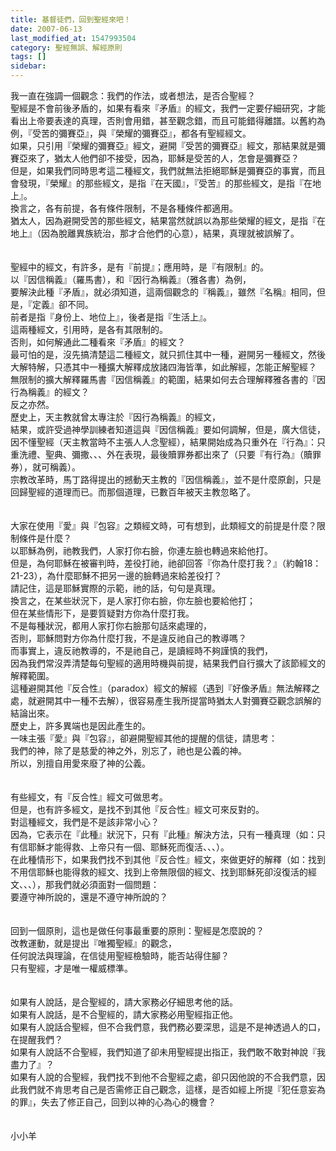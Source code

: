 ```yaml
---
title: 基督徒們，回到聖經來吧！
date: 2007-06-13
last_modified_at: 1547993504
category: 聖經無誤、解經原則
tags: []
sidebar: 
---
```


<p>我一直在強調一個觀念：我們的作法，或者想法，是否合聖經？<br/>聖經是不會前後矛盾的，如果有看來『矛盾』的經文，我們一定要仔細研究，才能看出上帝要表達的真理，否則會用錯，甚至觀念錯，而且可能錯得離譜。<!--more-->以舊約為例，『受苦的彌賽亞』，與『榮耀的彌賽亞』，都各有聖經經文。<br/>如果，只引用『榮耀的彌賽亞』經文，避開『受苦的彌賽亞』經文，那結果就是彌賽亞來了，猶太人他們卻不接受，因為，耶穌是受苦的人，怎會是彌賽亞？<br/>但是，如果我們同時思考這二種經文，我們就無法拒絕耶穌是彌賽亞的事實，而且會發現，『榮耀』的那些經文，是指『在天國』，『受苦』的那些經文，是指『在地上』。<br/>換言之，各有前提，各有條件限制，不是各種條件都適用。<br/>猶太人，因為避開受苦的那些經文，結果當然就誤以為那些榮耀的經文，是指『在地上』（因為脫離異族統治，那才合他們的心意），結果，真理就被誤解了。<br/><br/><br/>聖經中的經文，有許多，是有『前提』；應用時，是『有限制』的。<br/>以『因信稱義』（羅馬書），和『因行為稱義』（雅各書）為例，<br/>要解決此種『矛盾』，就必須知道，這兩個觀念的『稱義』，雖然『名稱』相同，但是，『定義』卻不同。<br/>前者是指『身份上、地位上』，後者是指『生活上』。<br/>這兩種經文，引用時，是各有其限制的。<br/>否則，如何解通此二種看來『矛盾』的經文？<br/>最可怕的是，沒先搞清楚這二種經文，就只抓住其中一種，避開另一種經文，然後大解特解，只憑其中一種擴大解釋成放諸四海皆準，如此解經，怎能正解聖經？<br/>無限制的擴大解釋羅馬書『因信稱義』的範圍，結果如何去合理解釋雅各書的『因行為稱義』的經文？<br/>反之亦然。<br/>歷史上，天主教就曾太專注於『因行為稱義』的經文，<br/>結果，或許受過神學訓練者知道這與『因信稱義』要如何調解，但是，廣大信徒，因不懂聖經（天主教當時不主張人人念聖經），結果開始成為只重外在『行為』：只重洗禮、聖典、彌撒、、、外在表現，最後贖罪券都出來了（只要『有行為』（贖罪券），就可稱義）。<br/>宗教改革時，馬丁路得提出的撼動天主教的『因信稱義』，並不是什麼原創，只是回歸聖經的道理而已。而那個道理，已數百年被天主教忽略了。<br/><br/><br/>大家在使用『愛』與『包容』之類經文時，可有想到，此類經文的前提是什麼？限制條件是什麼？<br/>以耶穌為例，祂教我們，人家打你右臉，你連左臉也轉過來給他打。<br/>但是，為何耶穌在被審判時，差役打祂，祂卻回答『你為什麼打我？』（約翰18：21-23），為什麼耶穌不把另一邊的臉轉過來給差役打？<br/>請記住，這是耶穌實際的示範，祂的話，句句是真理。<br/>換言之，在某些狀況下，是人家打你右臉，你左臉也要給他打；<br/>但在某些情形下，是要質疑對方你為什麼打我。<br/>不是每種狀況，都用人家打你右臉那句話來處理的，<br/>否則，耶穌問對方你為什麼打我，不是違反祂自己的教導嗎？<br/>而事實上，違反祂教導的，不是祂自己，是讀經時不夠謹慎的我們，<br/>因為我們常沒弄清楚每句聖經的適用時機與前提，結果我們自行擴大了該節經文的解釋範圍。<br/>這種避開其他『反合性』（paradox）經文的解經（遇到『好像矛盾』無法解釋之處，就避開其中一種不去解），很容易產生我所提當時猶太人對彌賽亞觀念誤解的結論出來。<br/>歷史上，許多異端也是因此產生的。<br/>一味主張『愛』與『包容』，卻避開聖經其他的提醒的信徒，請思考：<br/>我們的神，除了是慈愛的神之外，別忘了，祂也是公義的神。<br/>所以，別擅自用愛來廢了神的公義。<br/><br/><br/>有些經文，有『反合性』經文可做思考。<br/>但是，也有許多經文，是找不到其他『反合性』經文可來反對的。<br/>對這種經文，我們是不是該非常小心？<br/>因為，它表示在『此種』狀況下，只有『此種』解決方法，只有一種真理（如：只有信耶穌才能得救、上帝只有一個、耶穌死而復活、、、）。<br/>在此種情形下，如果我們找不到其他『反合性』經文，來做更好的解釋（如：找到不用信耶穌也能得救的經文、找到上帝無限個的經文、找到耶穌死卻沒復活的經文、、、），那我們就必須面對一個問題：<br/>要遵守神所說的，還是不遵守神所說的？<br/><br/><br/>回到一個原則，這也是做任何事最重要的原則：聖經是怎麼說的？<br/>改教運動，就是提出『唯獨聖經』的觀念，<br/>任何說法與理論，在信徒用聖經檢驗時，能否站得住腳？<br/>只有聖經，才是唯一權威標準。<br/><br/><br/>如果有人說話，是合聖經的，請大家務必仔細思考他的話。<br/>如果有人說話，是不合聖經的，請大家務必用聖經指正他。<br/>如果有人說話合聖經，但不合我們意，我們務必要深思，這是不是神透過人的口，在提醒我們？<br/>如果有人說話不合聖經，我們知道了卻未用聖經提出指正，我們敢不敢對神說『我盡力了』？<br/>如果有人說的合聖經，我們找不到他不合聖經之處，卻只因他說的不合我們意，因此我們就不肯思考自己是否需修正自己觀念，這樣，是否如經上所提『犯任意妄為的罪』，失去了修正自己，回到以神的心為心的機會？<br/><br/><br/>小小羊<br/></p><p> </p><br/><br/><br/>
